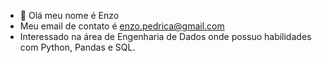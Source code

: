 - 👋 Olá meu nome é Enzo
- Meu email de contato é enzo.pedrica@gmail.com
- Interessado na área de Engenharia de Dados onde possuo habilidades com Python, Pandas e SQL.
